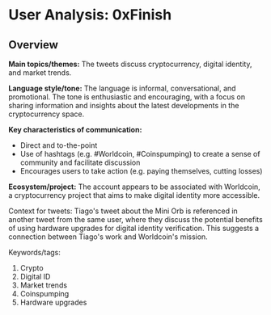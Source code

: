 # User Analysis: 0xFinish

## Overview

**Main topics/themes:**
The tweets discuss cryptocurrency, digital identity, and market trends.

**Language style/tone:**
The language is informal, conversational, and promotional. The tone is enthusiastic and encouraging, with a focus on sharing information and insights about the latest developments in the cryptocurrency space.

**Key characteristics of communication:**

* Direct and to-the-point
* Use of hashtags (e.g. #Worldcoin, #Coinspumping) to create a sense of community and facilitate discussion
* Encourages users to take action (e.g. paying themselves, cutting losses)

**Ecosystem/project:**
The account appears to be associated with Worldcoin, a cryptocurrency project that aims to make digital identity more accessible.

Context for tweets:
Tiago's tweet about the Mini Orb is referenced in another tweet from the same user, where they discuss the potential benefits of using hardware upgrades for digital identity verification. This suggests a connection between Tiago's work and Worldcoin's mission.

Keywords/tags:
1. Crypto
2. Digital ID
3. Market trends
4. Coinspumping
5. Hardware upgrades